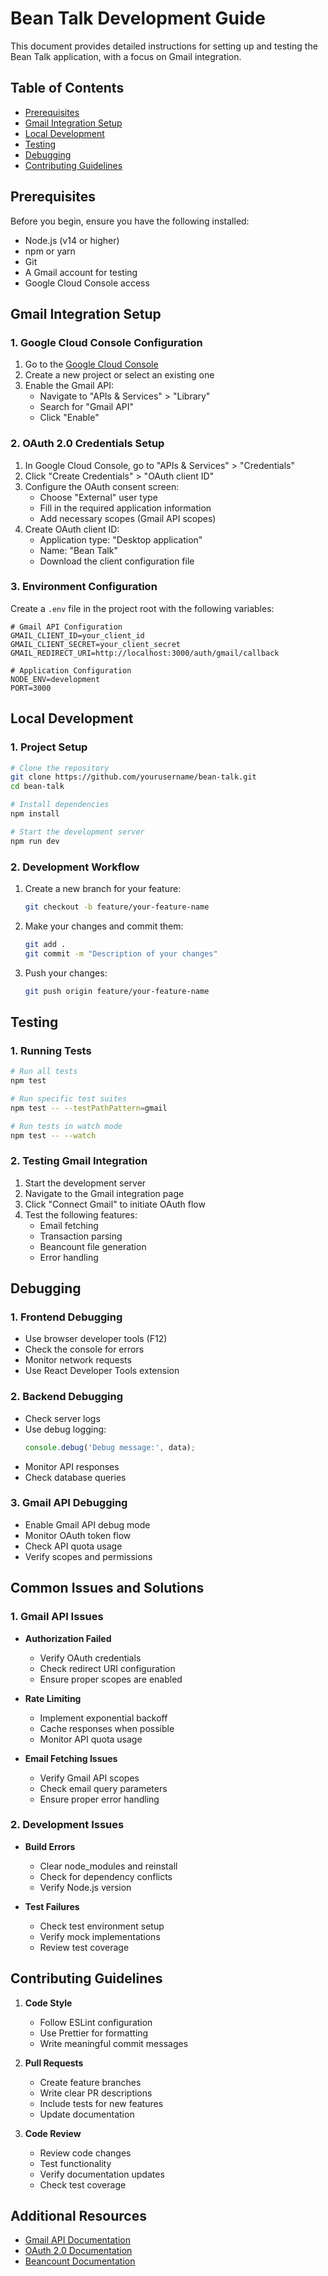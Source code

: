 # Bean Talk Development Guide

This document provides detailed instructions for setting up and testing the Bean Talk application, with a focus on Gmail integration.

## Table of Contents
- [Prerequisites](#prerequisites)
- [Gmail Integration Setup](#gmail-integration-setup)
- [Local Development](#local-development)
- [Testing](#testing)
- [Debugging](#debugging)
- [Contributing Guidelines](#contributing-guidelines)

## Prerequisites

Before you begin, ensure you have the following installed:
- Node.js (v14 or higher)
- npm or yarn
- Git
- A Gmail account for testing
- Google Cloud Console access

## Gmail Integration Setup

### 1. Google Cloud Console Configuration

1. Go to the [Google Cloud Console](https://console.cloud.google.com/)
2. Create a new project or select an existing one
3. Enable the Gmail API:
   - Navigate to "APIs & Services" > "Library"
   - Search for "Gmail API"
   - Click "Enable"

### 2. OAuth 2.0 Credentials Setup

1. In Google Cloud Console, go to "APIs & Services" > "Credentials"
2. Click "Create Credentials" > "OAuth client ID"
3. Configure the OAuth consent screen:
   - Choose "External" user type
   - Fill in the required application information
   - Add necessary scopes (Gmail API scopes)
4. Create OAuth client ID:
   - Application type: "Desktop application"
   - Name: "Bean Talk"
   - Download the client configuration file

### 3. Environment Configuration

Create a `.env` file in the project root with the following variables:

```env
# Gmail API Configuration
GMAIL_CLIENT_ID=your_client_id
GMAIL_CLIENT_SECRET=your_client_secret
GMAIL_REDIRECT_URI=http://localhost:3000/auth/gmail/callback

# Application Configuration
NODE_ENV=development
PORT=3000
```

## Local Development

### 1. Project Setup

```bash
# Clone the repository
git clone https://github.com/yourusername/bean-talk.git
cd bean-talk

# Install dependencies
npm install

# Start the development server
npm run dev
```

### 2. Development Workflow

1. Create a new branch for your feature:
   ```bash
   git checkout -b feature/your-feature-name
   ```

2. Make your changes and commit them:
   ```bash
   git add .
   git commit -m "Description of your changes"
   ```

3. Push your changes:
   ```bash
   git push origin feature/your-feature-name
   ```

## Testing

### 1. Running Tests

```bash
# Run all tests
npm test

# Run specific test suites
npm test -- --testPathPattern=gmail

# Run tests in watch mode
npm test -- --watch
```

### 2. Testing Gmail Integration

1. Start the development server
2. Navigate to the Gmail integration page
3. Click "Connect Gmail" to initiate OAuth flow
4. Test the following features:
   - Email fetching
   - Transaction parsing
   - Beancount file generation
   - Error handling

## Debugging

### 1. Frontend Debugging

- Use browser developer tools (F12)
- Check the console for errors
- Monitor network requests
- Use React Developer Tools extension

### 2. Backend Debugging

- Check server logs
- Use debug logging:
  ```javascript
  console.debug('Debug message:', data);
  ```
- Monitor API responses
- Check database queries

### 3. Gmail API Debugging

- Enable Gmail API debug mode
- Monitor OAuth token flow
- Check API quota usage
- Verify scopes and permissions

## Common Issues and Solutions

### 1. Gmail API Issues

- **Authorization Failed**
  - Verify OAuth credentials
  - Check redirect URI configuration
  - Ensure proper scopes are enabled

- **Rate Limiting**
  - Implement exponential backoff
  - Cache responses when possible
  - Monitor API quota usage

- **Email Fetching Issues**
  - Verify Gmail API scopes
  - Check email query parameters
  - Ensure proper error handling

### 2. Development Issues

- **Build Errors**
  - Clear node_modules and reinstall
  - Check for dependency conflicts
  - Verify Node.js version

- **Test Failures**
  - Check test environment setup
  - Verify mock implementations
  - Review test coverage

## Contributing Guidelines

1. **Code Style**
   - Follow ESLint configuration
   - Use Prettier for formatting
   - Write meaningful commit messages

2. **Pull Requests**
   - Create feature branches
   - Write clear PR descriptions
   - Include tests for new features
   - Update documentation

3. **Code Review**
   - Review code changes
   - Test functionality
   - Verify documentation updates
   - Check test coverage

## Additional Resources

- [Gmail API Documentation](https://developers.google.com/gmail/api/guides)
- [OAuth 2.0 Documentation](https://developers.google.com/identity/protocols/oauth2)
- [Beancount Documentation](https://beancount.github.io/docs/) 